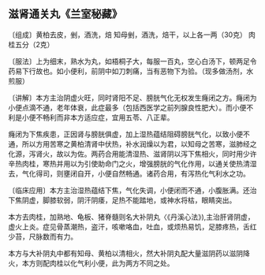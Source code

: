 ## 滋肾通关丸《兰室秘藏》

〔组成〕黄柏去皮，剉，酒洗，焙  知母剉，酒洗，焙干，以上各一两（30克） 肉桂五分（2克）

〔服法〕上为细末，熟水为丸，如梧桐子大，每服一百丸，空心白汤下，顿两足令药易下行故也。如小便利，前阴中如刀刺痛，当有恶物下为验。（现多做汤剂，水煎服）

〔讲解〕本方主治阴虚火旺，同时肾阳不足、膀胱气化无权发生癃闭之方。癃闭为小便点滴不通，老年体衰，此症最多（包括西医学之前列腺良性肥大）。而小便不利是小便不畅利而非本方适应症，宜用五苓、八正辈。

癃闭为下焦疾患，正因肾与膀胱俱虚，加上湿热蕴结阻碍膀胱气化，以致小便不通，所以方用苦寒之黄柏清肾中伏热，补水润燥以为君，以知母之苦寒，滋肺经之化源，泻肾火，故以为佐。两药合用能清湿热、滋肾阴以泻下焦相火，同时用少许辛热肉桂，寒热并用以为引使助命门之火，增强膀胱的气化作用，以通关使热清湿去，气化得司，则壅闭自开，小便自然畅通。诸药合用，有泻热化气利水之功。

〔临床应用〕本方主治湿热蕴结下焦，气化失调，小便闭而不通，小腹胀满。还治下焦阴虚，脚膝软弱，阴汗阴痿，足热不能踏地，或神水将枯，眼睛突出。

本方去肉桂，加熟地、龟板、猪脊髓则名大补阴丸〈《丹溪心法》),主治肝肾阴虚，虚火上炎。症见骨蒸潮热，盗汗，咳嗽咯血，吐血，或烦热易饥，足膝疼热，舌红少苔，尺脉数而有力。

本方与大补阴丸中都有知母、黄柏以清相火，然大补阴丸配大量滋阴药以滋阴降火，本方则配肉桂以化气利小便，此为两方不同之处。
